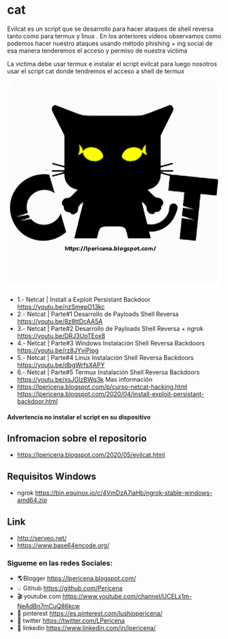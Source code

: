 # cat

Evilcat es un script que se desarrollo para hacer ataques de shell reversa tanto como para termux y linux . En los anteriores vídeos observamos como podemos hacer nuestro ataques usando método phishing + ing social de esa manera tenderemos el acceso y permiso de nuestra victima


La victima debe usar termux e instalar el script evilcat para luego nosotros usar el script cat donde tendremos el acceso a shell de termux 
[![](https://github.com/Pericena/cat/blob/master/cat.png)](https://lpericena.blogspot.com/2020/05/evilcat.html)

- 1.- Netcat | Install a Exploit Persistant Backdoor https://youtu.be/nzSmepO13kc 
- 2.- Netcat | Parte#1 Desarrollo de Payloads Shell Reversa https://youtu.be/8z8ttDcAA5A 
- 3.- Netcat | Parte#2 Desarrollo de Payloads Shell Reversa + ngrok https://youtu.be/DRJ3UpTEox8 
- 4.- Netcat | Parte#3 Windows Instalación Shell Reversa Backdoors https://youtu.be/rz8JYvjPjpg 
- 5.- Netcat | Parte#4 Linux Instalación Shell Reversa Backdoors https://youtu.be/dbgWrfsXAPY 
- 6.- Netcat | Parte#5 Termux Instalación Shell Reversa Backdoors https://youtu.be/xsJGlzBWq3k 
Mas información 
- https://lpericena.blogspot.com/p/curso-netcat-hacking.html https://lpericena.blogspot.com/2020/04/install-exploit-persistant-backdoor.html 

#### Advertencia no instalar el script en su dispositivo
## Infromacion sobre el repositorio
- https://lpericena.blogspot.com/2020/05/evilcat.html

## Requisitos Windows
- ngrok https://bin.equinox.io/c/4VmDzA7iaHb/ngrok-stable-windows-amd64.zip

## Link

- http://serveo.net/
- https://www.base64encode.org/

### Sigueme en las redes Sociales:
- 🌎Blogger          https://lpericena.blogspot.com/
- 💡 Github            https://github.com/Pericena
- 🎬 youtube.com  https://www.youtube.com/channel/UCELx1m-NeAdBn7mCuQ86kcw
- 📸 pinterest        https://es.pinterest.com/lushiopericena/
- 🐤 twitter             https://twitter.com/LPericena
- 👦 linkedin         https://www.linkedin.com/in/lpericena/


